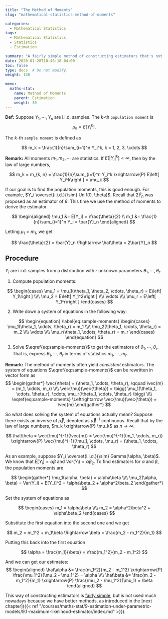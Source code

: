 ```yaml
---
title: "The Method of Moments"
slug: "mathematical-statistics-method-of-moments"

categories:
  - Mathematical Statistics
tags:
  - Mathematical Statistics
  - Statistics
  - Estimation

summary: "A fairly simple method of constructing estimators that's not often used now."
date: 2020-01-28T10:46:18-04:00
toc: false
type: docs  # Do not modify.
weight: 130

menu:
  maths-stat:
    name: Method of Moments
    parent: Estimation
    weight: 30
---
```


**Def:** Suppose $Y_1, \cdots, Y_n$ are i.i.d. samples. The $k$-th `population moment` is
$$
\mu_k = E\left[ Y_i^k\right ].
$$

The $k$-th `sample moment` is defined as

$$
m_k = \frac{1}{n}\sum_{i=1}^n Y_i^k, k = 1, 2, 3, \cdots
$$

**Remark:** All moments $m_1, m_2, \cdots$ are statistics. If $E\left[ |Y_i|^k\right ] < \infty$, then by the law of large numbers,

$$
m_k = m_{k, n} = \frac{1}{n}\sum_{i=1}^n Y_i^k \xrightarrow{P} E\left[ Y_i^k\right ] = \mu_k
$$

If our goal is to find the population moments, this is good enough. For example, $Y_i \overset{i.i.d.}{\sim} Unif(0, \theta)$. Recall that $2\bar{Y}_n$ was proposed as an estimator of $\theta$. This time we use the method of moments to derive the estimator.

$$
\begin{aligned}
	\mu_1 &= E[Y_i] = \frac{\theta}{2} \\
	m_1 &= \frac{1}{n}\sum_{i=1}^n Y_i = \bar{Y}_n
\end{aligned}
$$

Letting $\mu_1 = m_1$, we get

$$
\frac{\theta}{2} = \bar{Y}_n \Rightarrow \hat\theta = 2\bar{Y}_n
$$

## Procedure

$Y_i$ are i.i.d. samples from a distribution with $r$ unknown parameters $\theta_1, \cdots, \theta_r$.

1. Compute population moments.

$$
\begin{cases}
	\mu_1 = \mu_1(\theta_1, \theta_2, \cdots, \theta_r) = E\left[ Y_1\right ] \\\\
	\mu_2 = E\left[ Y_1^2\right ] \\\\
	\vdots \\\\
	\mu_r = E\left[ Y_1^r\right ]
\end{cases}
$$

2. Write down a system of equations in the following way:

$$
\begin{equation} \label{eq:sample-moments}
\begin{cases}
	\mu_1(\theta_1, \cdots, \theta_r) = m_1 \\\\
	\mu_2(\theta_1, \cdots, \theta_r) = m_2 \\\\
	\vdots \\\\
	\mu_r(\theta_1, \cdots, \theta_r) = m_r
\end{cases}
\end{equation}
$$

3. Solve $\eqref{eq:sample-moments}$ to get the estimators of $\theta_1, \cdots, \theta_r$. That is, express $\theta_1, \cdots, \theta_r$ in terms of statistics $m_1, \cdots, m_r$.

**Remark:** The method of moments often yield *consistent* estimators. The system of equations $\eqref{eq:sample-moments}$ can be rewritten in vector form as
$$
\begin{gather*}
	\vec{\theta} = (\theta_1, \cdots, \theta_r), \qquad \vec{m} = (m_1, \cdots, m_r) \\\\
	\vec{\mu}(\vec{\theta}) = \bigg( \mu_1(\theta_1, \cdots, \theta_r), \cdots, \mu_r(\theta_1, \cdots, \theta_r) \bigg) \\\\
	\eqref{eq:sample-moments} \Leftrightarrow \vec{\mu}(\vec{\theta}) = \vec{m}
\end{gather*}
$$

So what does solving the system of equations actually mean? Suppose there exists an inverse of $\vec{\mu}$, denoted as $\vec{\mu}^{-1}$ continuous. Recall that by the law of large numbers, $m_k \xrightarrow{P} \mu_k$ as $n \rightarrow \infty$.

$$
\hat\theta = \vec{\mu}^{-1}(\vec{m}) = \vec{\mu}^{-1}((m_1, \cdots, m_r)) \xrightarrow{P} \vec{\mu}^{-1}(\mu_1, \cdots, \mu_r) = (\theta_1, \cdots, \theta_r)
$$

As an example, suppose $Y_i \overset{i.i.d.}{\sim} Gamma(\alpha, \beta)$. We know that $E[Y_i] = \alpha\beta$ and $Var(Y_i) = \alpha\beta_2$. To find estimators for $\alpha$ and $\beta$, the population moments are

$$
\begin{gather*}
	\mu_1(\alpha, \beta) = \alpha\beta \\\\
	\mu_2(\alpha, \beta) = Var(Y_i) + E[Y_i]^2 = \alpha\beta_2 + \alpha^2\beta_2
\end{gather*}
$$

Set the system of equations as

$$
\begin{cases}
	m_1 = \alpha\beta \\\\
	m_2 = \alpha^2\beta^2 + \alpha\beta_2
\end{cases}
$$

Substitute the first equation into the second one and we get

$$
m_2 = m_1^2 + m_1\beta \Rightarrow \beta = \frac{m_2 - m_1^2}{m_1}
$$

Putting this back into the first equation

$$
\alpha = \frac{m_1}{\beta} = \frac{m_1^2}{m_2 - m_1^2}
$$

And we can get our estimates:
$$
\begin{aligned}
	\hat\alpha &= \frac{m_1^2}{m_2 - m_1^2} \xrightarrow{P} \frac{\mu_1^2}{\mu_2 - \mu_1^2} = \alpha \\\\
	\hat\beta &= \frac{m_2 - m_1^2}{m_1} \xrightarrow{P} \frac{\mu_2 - \mu_1^2}{\mu_1} = \beta
\end{aligned}
$$

This way of constructing estimators is [fairly simple](https://en.wikipedia.org/wiki/Method_of_moments_(statistics)), but is not used much nowadays because we have better methods, as introduced in the [next chapter]({{< ref "/courses/maths-stat/9-estimation-under-parametric-models/9.1-maximum-likelihood-estimator/index.md" >}}).
